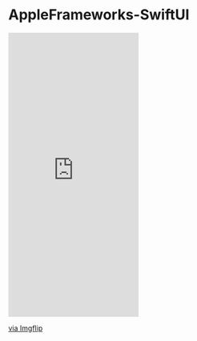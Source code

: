 # AppleFrameworks-SwiftUI
<div style="width:260px;max-width:100%;"><div style="height:0;padding-bottom:217.31%;position:relative;"><iframe width="260" height="565" style="position:absolute;top:0;left:0;width:100%;height:100%;" frameBorder="0" src="https://imgflip.com/embed/9vhjnr"></iframe></div><p><a href="https://imgflip.com/gif/9vhjnr">via Imgflip</a></p></div>
